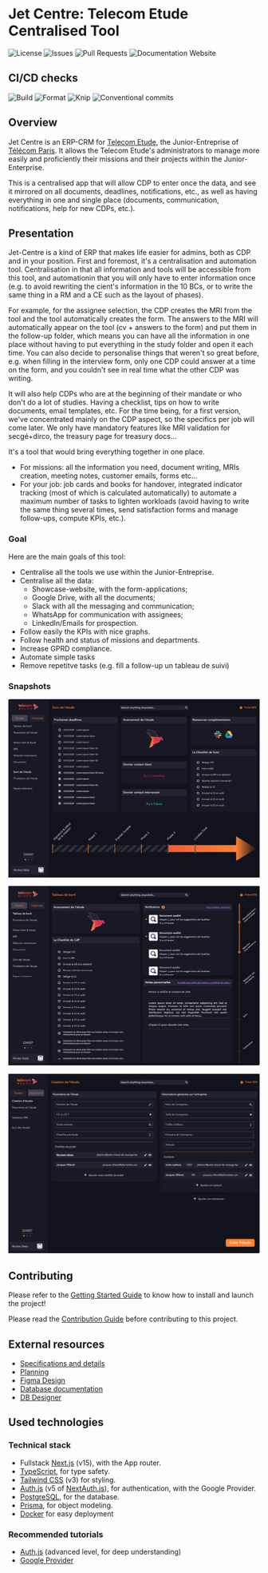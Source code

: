# Jet Centre: Telecom Etude Centralised Tool

![License](https://img.shields.io/github/license/telecom-etude/jet-centre)
![Issues](https://img.shields.io/github/issues/telecom-etude/jet-centre)
![Pull Requests](https://img.shields.io/github/issues-pr/telecom-etude/jet-centre)
![Documentation Website](https://img.shields.io/website?url=https%3A%2F%2Ftelecom-etude.github.io%2Fjet-centre)

## CI/CD checks

![Build](https://github.com/telecom-etude/jet-centre/actions/workflows/build.yml/badge.svg)
![Format](https://github.com/telecom-etude/jet-centre/actions/workflows/fmt.yml/badge.svg)
![Knip](https://github.com/telecom-etude/jet-centre/actions/workflows/knip.yml/badge.svg)
![Conventional commits](https://github.com/telecom-etude/jet-centre/actions/workflows/commits.yml/badge.svg)

## Overview

Jet Centre is an ERP-CRM for [Telecom Etude](https://telecom-etude.fr), the Junior-Entreprise of [Télécom Paris](https://telecom-paris.fr).
It allows the Telecom Etude's administrators to manage more easily and proficiently their missions and their projects within the Junior-Enterprise.

This is a centralised app that will allow CDP to enter once the data, and see it mirrored on all documents, deadlines, notifications, etc., as well as having everything in one and single place (documents, communication, notifications, help for new CDPs, etc.).

## Presentation

Jet-Centre is a kind of ERP that makes life easier for admins, both as CDP and in your position. First and foremost, it's a centralisation and automation tool. Centralisation in that all information and tools will be accessible from this tool, and automationin that you will only have to enter information once (e.g. to avoid rewriting the cient's information in the 10 BCs, or to write the same thing in a RM and a CE such as the layout of phases).

For example, for the assignee selection, the CDP creates the MRI from the tool and the tool automatically creates the form. The answers to the MRI will automatically appear on the tool (cv + answers to the form) and put them in the follow-up folder, which means you can have all the information in one place without having to put everything in the study folder and open it each time. You can also decide to personalise things that weren't so great before, e.g. when filling in the interview form, only one CDP could answer at a time on the form, and you couldn't see in real time what the other CDP was writing.

It will also help CDPs who are at the beginning of their mandate or who don't do a lot of studies. Having a checklist, tips on how to write documents, email templates, etc. For the time being, for a first version, we've concentrated mainly on the CDP aspect, so the specifics per job will come later. We only have mandatory features like MRI validation for secgé+dirco, the treasury page for treasury docs...

It's a tool that would bring everything together in one place.

- For missions: all the information you need, document writing, MRIs creation, meeting notes, customer emails, forms etc...
- For your job: job cards and books for handover, integrated indicator tracking (most of which is calculated automatically) to automate a maximum number of tasks to lighten workloads (avoid having to write the same thing several times, send satisfaction forms and manage follow-ups, compute KPIs, etc.).

### Goal

Here are the main goals of this tool:

- Centralise all the tools we use within the Junior-Entreprise.
- Centralise all the data:
    - Showcase-website, with the form-applications;
    - Google Drive, with all the documents;
    - Slack with all the messaging and communication;
    - WhatsApp for communication with assignees;
    - LinkedIn/Emails for prospection.
- Follow easily the KPIs with nice graphs.
- Follow health and status of missions and departments.
- Increase GPRD compliance.
- Automate simple tasks
- Remove repetitve tasks (e.g. fill a follow-up un tableau de suivi)

### Snapshots

![Mission follow](/docs/images/mission-follow.png)

![Dashboard](/docs/images/dashboard.png)

![Create mission](/docs/images/create.png)

## Contributing

Please refer to the [Getting Started Guide](/docs/GETTING_STARTED.md) to know how to install and launch the project!

Please read the [Contribution Guide](/docs/CONTRIBUTING.md) before contributing to this project.

## External resources

- [Specifications and details](https://docs.google.com/document/d/1CzvHDF7RaJH02KWRsCnQcQE092i8NNxbOPfbOsbXEHg/edit?usp=sharing)
- [Planning](https://github.com/Telecom-Etude/jet-centre/milestones)
- [Figma Design](https://www.figma.com/design/3MOoUXn1fM81b36aXTMpKJ/Telecom-Etude-Centralized-Tool?node-id=0-1&t=yhJvmaIEMpC5kIlt-1)
- [Database documentation](https://telecom-etude.github.io/jet-centre)
- [DB Designer](https://dbdesigner.page.link/URRwLbFdp8r9qiiF6)

## Used technologies

### Technical stack

- Fullstack [Next.js](https://nextjs.org/) (v15), with the App router.
- [TypeScript](https://www.typescriptlang.org/), for type safety.
- [Tailwind CSS](https://tailwindcss.com/) (v3) for styling.
- [Auth.js](https://authjs.dev/) (v5 of [NextAuth.js](https://next-auth.js.org/)), for authentication, with the Google Provider.
- [PostgreSQL](https://www.postgresql.org/), for the database.
- [Prisma](https://www.prisma.io/), for object modeling.
- [Docker](https://www.docker.com/) for easy deployment

### Recommended tutorials

- [Auth.js](https://www.youtube.com/watch?v=1MTyCvS05V4) (advanced level, for deep understanding)
- [Google Provider](https://www.youtube.com/watch?v=Rs8018RO5YQ)
